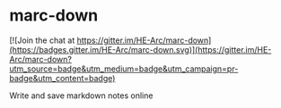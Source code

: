 # marc-down

[![Join the chat at https://gitter.im/HE-Arc/marc-down](https://badges.gitter.im/HE-Arc/marc-down.svg)](https://gitter.im/HE-Arc/marc-down?utm_source=badge&utm_medium=badge&utm_campaign=pr-badge&utm_content=badge)

Write and save markdown notes online
